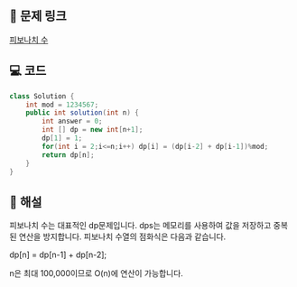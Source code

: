 ## 🔗 문제 링크
[피보나치 수](https://school.programmers.co.kr/learn/courses/30/lessons/12945)

## 💻 코드
```java
class Solution {
    int mod = 1234567;
    public int solution(int n) {
        int answer = 0;
        int [] dp = new int[n+1];
        dp[1] = 1;
        for(int i = 2;i<=n;i++) dp[i] = (dp[i-2] + dp[i-1])%mod;
        return dp[n];
    }
}

```

## 📝 해설
피보나치 수는 대표적인 dp문제입니다.
dps는 메모리를 사용하여 값을 저장하고 중복된 연산을 방지합니다.
피보나치 수열의 점화식은 다음과 같습니다.

dp[n] = dp[n-1] + dp[n-2];

n은 최대 100,000이므로 O(n)에 연산이 가능합니다.
